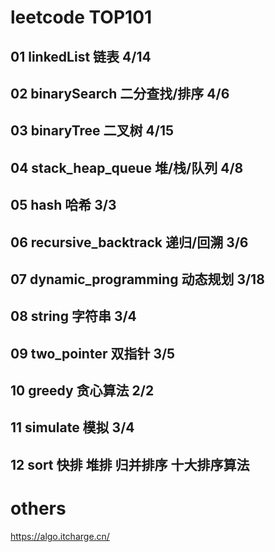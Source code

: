 # leetcode TOP101
## 01 linkedList 链表 4/14
## 02 binarySearch 二分查找/排序 4/6
## 03 binaryTree 二叉树 4/15
## 04 stack_heap_queue 堆/栈/队列 4/8
## 05 hash 哈希 3/3
## 06 recursive_backtrack 递归/回溯 3/6
## 07 dynamic_programming 动态规划 3/18
## 08 string 字符串 3/4
## 09 two_pointer 双指针 3/5
## 10 greedy 贪心算法 2/2
## 11 simulate 模拟 3/4
## 12 sort 快排 堆排 归并排序 十大排序算法

# others
https://algo.itcharge.cn/